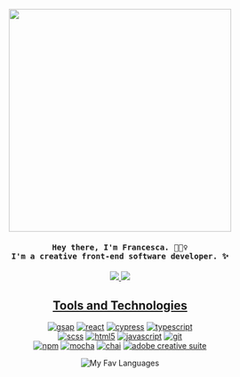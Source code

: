 <p align="center">
  <img width="400" src="https://media.giphy.com/media/3oz8xA9gtnyVDPZJHW/giphy.gif">
</p>

<h4 align="center"><samp> Hey there, I'm Francesca. 🙋🏽‍♀️ <br> I'm a creative front-end software developer. ✨ </samp></h4>

<p align="center">
  <a href="mailto:fmcconnell59@gmail.com">
  <img src="https://img.shields.io/badge/gmail-D14836?style=flat-square&logo=gmail&logoColor=black&color=C54372" />
  <a href="https://www.linkedin.com/in/francesca-mcconnell/">
  <img src="https://img.shields.io/badge/linkedin-%230077B5.svg?style=flat-square&logo=linkedin&logoColor=black&color=C54372" />
</p>  

<h2 align="center">Tools and Technologies</h2>

<p align="center">
    <a href="https://github.com/mcfrann?tab=repositories" target="_blank"><img alt="gsap" src="https://img.shields.io/badge/-gsap-3776AB?style=flat-square&logo=greensock&logoColor=black&color=C54372"></a>
    <a href="https://github.com/mcfrann?tab=repositories" target="_blank"><img alt="react" src="https://img.shields.io/badge/react-%2320232a.svg?style=flat-square&logo=react&logoColor=black&color=C54372"></a>
   <a href="https://github.com/mcfrann?tab=repositories" target="_blank"><img alt="cypress" src="https://img.shields.io/badge/-cypress-3776AB?style=flat-square&logo=cypress&logoColor=black&color=C54372"></a>
    <a href="https://github.com/mcfrann?tab=repositories" target="_blank"><img alt="typescript" src="https://img.shields.io/badge/-typescript-3776AB?style=flat-square&logo=typescript&logoColor=black&color=C54372"></a></br>
  <a href="https://github.com/mcfrann?tab=repositories" target="_blank"><img alt="scss" src="https://img.shields.io/badge/-scss-3776AB?style=flat-square&logo=sass&logoColor=black&color=C54372"></a>
  <a href="https://github.com/mcfrann?tab=repositories" target="_blank"><img alt="html5" src="https://img.shields.io/badge/html5-%23E34F26.svg?style=flat-square&logo=html5&logoColor=black&color=C54372"></a>
   <a href="https://github.com/mcfrann?tab=repositories" target="_blank"><img alt="javascript" src="https://img.shields.io/badge/-javascript-3776AB?style=flat-square&logo=JavaScript&logoColor=black&color=C54372"></a>
  <a href="https://github.com/mcfrann?tab=repositories" target="_blank"><img alt="git" src="https://img.shields.io/badge/git-%23F05033.svg?style=flat-square&logo=git&logoColor=black&color=C54372"></a></br>
  <a href="https://github.com/mcfrann?tab=repositories" target="_blank"><img alt="npm" src="https://img.shields.io/badge/npm-%23000000.svg?style=flat-square&logo=npm&logoColor=black&color=C54372"></a>
  <a href="https://github.com/mcfrann?tab=repositories" target="_blank"><img alt="mocha" src="https://img.shields.io/badge/-mocha-%238D6748?style=flat-square&logo=mocha&logoColor=black&color=C54372"></a>
  <a href="https://github.com/mcfrann?tab=repositories" target="_blank"><img alt="chai" src="https://img.shields.io/badge/chai-A30701?style=flat-square&logo=chai&logoColor=black&color=C54372"></a>
  <a href="https://github.com/mcfrann?tab=repositories" target="_blank"><img alt="adobe creative suite" src="https://img.shields.io/badge/adobe%20creative%20suite-DA1F26.svg?style=flat-square&logo=Adobe%20Creative%20Cloud&logoColor=black&color=C54372"></a>
  
<div align="center">
  
![My Fav Languages](https://github-readme-stats.vercel.app/api/top-langs/?username=mcfrann&layout=compact&theme=radical)
</div>

